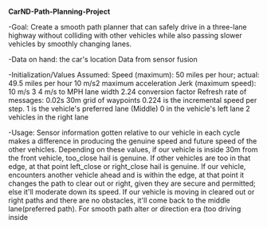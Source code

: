 **CarND-Path-Planning-Project**

-Goal: Create a smooth path planner that can safely drive in a three-lane highway without colliding with other vehicles while also passing slower vehicles by smoothly changing lanes.

-Data on hand: the car's location Data from sensor fusion

-Initialization/Values Assumed: Speed (maximum): 50 miles per hour; actual: 49.5 miles per hour 10 m/s2 maximum acceleration Jerk (maximum speed): 10 m/s 3 4 m/s to MPH lane width 2.24 conversion factor Refresh rate of messages: 0.02s 30m grid of waypoints 0.224 is the incremental speed per step. 1 is the vehicle's preferred lane (Middle) 0 in the vehicle's left lane 2 vehicles in the right lane

-Usage: Sensor information gotten relative to our vehicle in each cycle makes a difference in producing the genuine speed and future speed of the other vehicles. Depending on these values, if our vehicle is inside 30m from the front vehicle, too_close hail is genuine. If other vehicles are too in that edge, at that point left_close or right_close hail is genuine. If our vehicle, encounters another vehicle ahead and is within the edge, at that point it changes the path to clear out or right, given they are secure and permitted; else it'll moderate down its speed. If our vehicle is moving in cleared out or right paths and there are no obstacles, it'll come back to the middle lane(preferred path). For smooth path alter or direction era (too driving inside